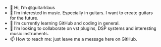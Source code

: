 - 👋 Hi, I’m @guitarklaus
- 👀 I’m interested in music. Especially in guitars. I want to create guitars for the future.
- 🌱 I’m currently learning GitHub and coding in general.
- 💞️ I’m looking to collaborate on vst plugins, DSP systems and interesting music instruments.
- 📫 How to reach me: just leave me a message here on GitHub.

<!---
guitarklaus/guitarklaus is a ✨ special ✨ repository because its `README.md` (this file) appears on your GitHub profile.
You can click the Preview link to take a look at your changes.
--->

